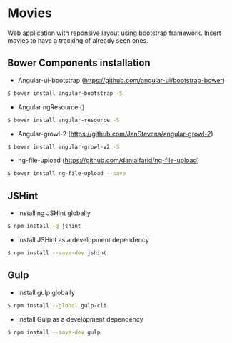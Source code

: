 # Movies

Web application with reponsive layout using bootstrap framework. Insert movies to have a tracking of already seen ones.

## Bower Components installation

* Angular-ui-bootstrap (https://github.com/angular-ui/bootstrap-bower)
```sh
$ bower install angular-bootstrap -S
```

* Angular ngResource ()
```sh
$ bower install angular-resource -S
```

* Angular-growl-2 (https://github.com/JanStevens/angular-growl-2)
```sh
$ bower install angular-growl-v2 -S
```

* ng-file-upload (https://github.com/danialfarid/ng-file-upload)
```sh
$ bower install ng-file-upload --save
```

## JSHint

* Installing JSHint globally
```sh
$ npm install -g jshint
```

* Install JSHint as a development dependency
```sh
$ npm install --save-dev jshint
```

## Gulp

* Install gulp globally
```sh
$ npm install --global gulp-cli
```

* Install Gulp as a development dependency
```sh
$ npm install --save-dev gulp
```
